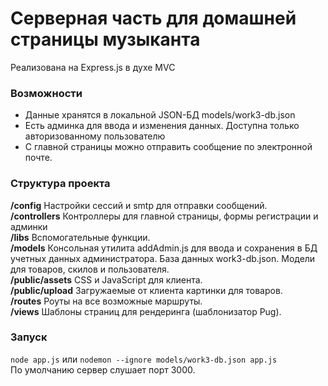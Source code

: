# Серверная часть для домашней страницы музыканта
Реализована на Express.js в духе MVC

### Возможности
* Данные хранятся в локальной JSON-БД models/work3-db.json
* Есть админка для ввода и изменения данных. Доступна только авторизованному пользователю
* С главной страницы можно отправить сообщение по электронной почте.

### Структура проекта
**/config** Настройки сессий и smtp для отправки сообщений.  
**/controllers** Контроллеры для главной страницы, формы регистрации и админки  
**/libs** Вспомогательные функции.  
**/models** Консольная утилита addAdmin.js для ввода и сохранения в БД учетных данных администратора.
База данных work3-db.json. Модели для товаров, скилов и пользователя.  
**/public/assets** CSS и JavaScript для клиента.  
**/public/upload** Загружаемые от клиента картинки для товаров.  
**/routes** Роуты на все возможные маршруты.  
**/views** Шаблоны страниц для рендеринга (шаблонизатор Pug).


### Запуск
```node app.js``` или ```nodemon --ignore models/work3-db.json app.js```  
По умолчанию сервер слушает порт 3000. 

